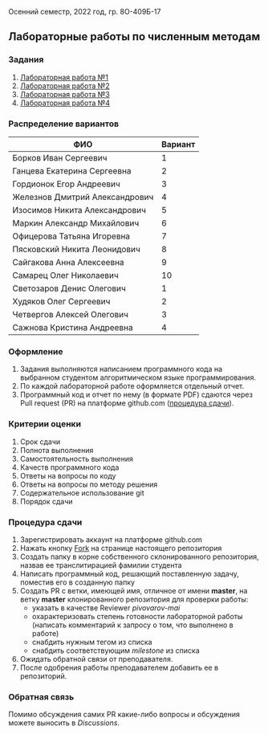 Осенний семестр, 2022 год, гр. 8О-409Б-17

## Лабораторные работы по численным методам

### Задания
1. [Лабораторная работа №1](tasks/numeric-methods-lab-1.zip)
2. [Лабораторная работа №2](tasks/numeric-methods-lab-2.zip)
3. [Лабораторная работа №3](tasks/numeric-methods-lab-3.zip)
4. [Лабораторная работа №4](tasks/numeric-methods-lab-4.zip)

### Распределение вариантов
ФИО                            | Вариант
-------------------------------|---------
Борков Иван Сергеевич          | 1
Ганцева Екатерина Сергеевна    | 2
Гордионок Егор Андреевич       | 3
Железнов Дмитрий Александрович | 4
Изосимов Никита Александрович  | 5
Маркин Александр Михайлович    | 6
Офицерова Татьяна Игоревна     | 7
Пясковский Никита Леонидович   | 8
Сайгакова Анна Алексеевна      | 9
Самарец Олег Николаевич        | 10
Светозаров Денис Олегович      | 1
Худяков Олег Сергеевич         | 2
Четвергов Алексей Олегович     | 3
Сажнова Кристина Андреевна     | 4

### Оформление
1. Задания выполняются написанием программного кода на выбранном студентом алгоритмическом языке программирования.
2. По каждой лабораторной работе оформляется отдельный отчет.
3. Программный код и отчет по нему (в формате PDF) сдаются через Pull request (PR) на платформе github.com ([процедура сдачи](#процедура-сдачи)).

### Критерии оценки
1. Срок сдачи
2. Полнота выполнения
3. Самостоятельность выполнения
4. Качеств программного кода
5. Ответы на вопросы по коду
6. Ответы на вопросы по методу решения
7. Содержательное использование git
8. Порядок сдачи

### Процедура сдачи
1. Зарегистрировать аккаунт на платформе github.com
2. Нажать кнопку [Fork](https://github.com/pivovarov-mai/M80-404B-19/fork) на странице настоящего репозитория
3. Создать папку в корне собственного склонированного репозитория, назвав ее транслитирацией фамилии студента
4. Написать программный код, решающий поставленную задачу, поместив его в созданную папку
5. Создать PR с ветки, имеющей имя, отличное от имени **master**, на ветку **master** клонированного репозитория для проверки работы:
   - указать в качестве Reviewer *pivovarov-mai*
   - охарактеризовать степень готовности лабораторной работы (написать комментарий к запросу о том, что выполнено в работе)
   - снабдить нужным тегом из списка
   - снабдить соответствующим *milestone* из списка
6. Ожидать обратной связи от преподавателя.
7. После одобрения работы преподавателем добавить ее в репозиторий.

### Обратная связь
Помимо обсуждения самих PR какие-либо вопросы и обсуждения можете выносить в *Discussions*.

